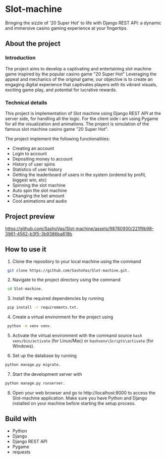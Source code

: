 # Slot-machine

Bringing the sizzle of '20 Super Hot' to life with Django REST API: a dynamic and immersive casino gaming experience at your fingertips.

## About the project

### Introduction

The project aims to develop a captivating and entertaining slot machine game inspired by the popular casino game "20 Super Hot" Leveraging the appeal and mechanics of the original game, our objective is to create an engaging digital experience that captivates players with its vibrant visuals, exciting game play, and potential for lucrative rewards.

### Technical details

This project is implementation of Slot machine using Django REST API at the server side, for handling all the logic.
For the client side i am using Pygame for all the visualization and animations.
The project is simulation of the famous slot machine casino game "20 Super Hot".

The project implement the following functionalities:

* Creating an account
* Login to account
* Depositing money to account
* History of user spins
* Statistics of user history
* Getting the leaderboard of users in the system (ordered by profit, biggest win, etc)
* Spinning the slot machine
* Auto spin the slot machine
* Changing the bet amount
* Cool animations and audio
  
## Project preview
https://github.com/SashoVas/Slot-machine/assets/98760930/221f9b98-3961-4562-b3f5-3b9386ba818b


## How to use it

1. Clone the repository to your local machine using the command
```bash
 git clone https://github.com/SashoVas/Slot-machine.git.
```
2. Navigate to the project directory using the command
```bash
 cd Slot-machine.
```
3. Install the required dependencies by running
```bash
 pip install -r requirements.txt.
```
4. Create a virtual environment for the project using
```bash
 python -m venv venv.
```
5. Activate the virtual environment with the command source ```bash venv/bin/activate``` (for Linux/Mac) or ```bashvenv\Scripts\activate``` (for Windows).

6. Set up the database by running
```bash
python manage.py migrate.
```
7. Start the development server with
 ```bash
python manage.py runserver.
```
8. Open your web browser and go to http://localhost:8000 to access the Slot-machine application.
Make sure you have Python and Django installed on your machine before starting the setup process.

## Build with
* Python 
* Django
* Django REST API
* Pygame
* requests